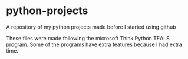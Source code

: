 # python-projects
A repository of my python projects made before I started using github

These files were made following the microsoft Think Python TEALS program. Some of the programs have extra features because I had extra time.
